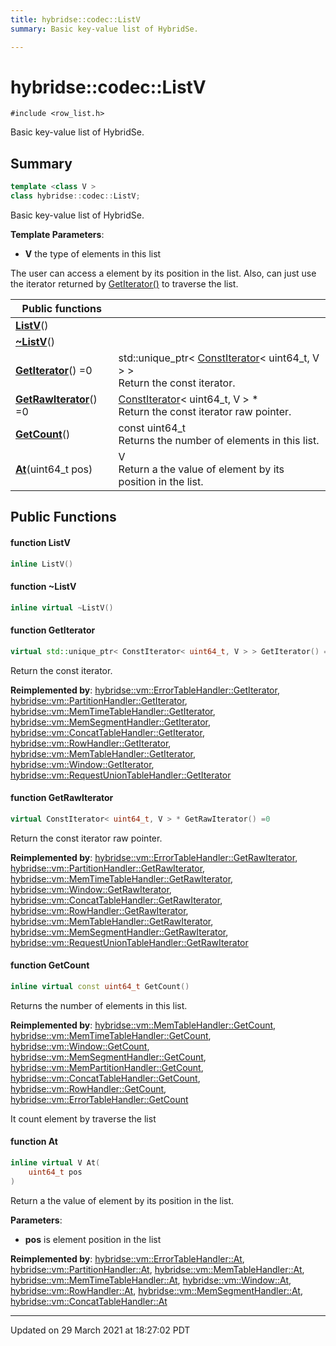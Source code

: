 ```yaml
---
title: hybridse::codec::ListV
summary: Basic key-value list of HybridSe. 

---
```

# hybridse::codec::ListV



`#include <row_list.h>`

Basic key-value list of HybridSe. 
## Summary

```cpp
template <class V >
class hybridse::codec::ListV;
```
Basic key-value list of HybridSe. 

**Template Parameters**: 

  * **V** the type of elements in this list



The user can access a element by its position in the list. Also, can just use the iterator returned by [GetIterator()](/hybridse/usage/api/c++/Classes/classhybridse_1_1codec_1_1_list_v.md#function-getiterator) to traverse the list. 



|  Public functions|            |
| -------------- | -------------- |
|**[ListV](/hybridse/usage/api/c++/Classes/classhybridse_1_1codec_1_1_list_v.md#function-listv)**()|  |
|**[~ListV](/hybridse/usage/api/c++/Classes/classhybridse_1_1codec_1_1_list_v.md#function-~listv)**()|  |
|**[GetIterator](/hybridse/usage/api/c++/Classes/classhybridse_1_1codec_1_1_list_v.md#function-getiterator)**() =0| std::unique_ptr< [ConstIterator](/hybridse/usage/api/c++/Classes/classhybridse_1_1base_1_1_const_iterator.md)< uint64_t, V > > <br>Return the const iterator.  |
|**[GetRawIterator](/hybridse/usage/api/c++/Classes/classhybridse_1_1codec_1_1_list_v.md#function-getrawiterator)**() =0| [ConstIterator](/hybridse/usage/api/c++/Classes/classhybridse_1_1base_1_1_const_iterator.md)< uint64_t, V > * <br>Return the const iterator raw pointer.  |
|**[GetCount](/hybridse/usage/api/c++/Classes/classhybridse_1_1codec_1_1_list_v.md#function-getcount)**()| const uint64_t <br>Returns the number of elements in this list.  |
|**[At](/hybridse/usage/api/c++/Classes/classhybridse_1_1codec_1_1_list_v.md#function-at)**(uint64_t pos)| V <br>Return a the value of element by its position in the list.  |

## Public Functions

#### function ListV

```cpp
inline ListV()
```


#### function ~ListV

```cpp
inline virtual ~ListV()
```


#### function GetIterator

```cpp
virtual std::unique_ptr< ConstIterator< uint64_t, V > > GetIterator() =0
```

Return the const iterator. 

**Reimplemented by**: [hybridse::vm::ErrorTableHandler::GetIterator](/hybridse/usage/api/c++/Classes/classhybridse_1_1vm_1_1_error_table_handler.md#function-getiterator), [hybridse::vm::PartitionHandler::GetIterator](/hybridse/usage/api/c++/Classes/classhybridse_1_1vm_1_1_partition_handler.md#function-getiterator), [hybridse::vm::MemTimeTableHandler::GetIterator](/hybridse/usage/api/c++/Classes/classhybridse_1_1vm_1_1_mem_time_table_handler.md#function-getiterator), [hybridse::vm::MemSegmentHandler::GetIterator](/hybridse/usage/api/c++/Classes/classhybridse_1_1vm_1_1_mem_segment_handler.md#function-getiterator), [hybridse::vm::ConcatTableHandler::GetIterator](/hybridse/usage/api/c++/Classes/classhybridse_1_1vm_1_1_concat_table_handler.md#function-getiterator), [hybridse::vm::RowHandler::GetIterator](/hybridse/usage/api/c++/Classes/classhybridse_1_1vm_1_1_row_handler.md#function-getiterator), [hybridse::vm::MemTableHandler::GetIterator](/hybridse/usage/api/c++/Classes/classhybridse_1_1vm_1_1_mem_table_handler.md#function-getiterator), [hybridse::vm::Window::GetIterator](/hybridse/usage/api/c++/Classes/classhybridse_1_1vm_1_1_window.md#function-getiterator), [hybridse::vm::RequestUnionTableHandler::GetIterator](/hybridse/usage/api/c++/Classes/classhybridse_1_1vm_1_1_request_union_table_handler.md#function-getiterator)


#### function GetRawIterator

```cpp
virtual ConstIterator< uint64_t, V > * GetRawIterator() =0
```

Return the const iterator raw pointer. 

**Reimplemented by**: [hybridse::vm::ErrorTableHandler::GetRawIterator](/hybridse/usage/api/c++/Classes/classhybridse_1_1vm_1_1_error_table_handler.md#function-getrawiterator), [hybridse::vm::PartitionHandler::GetRawIterator](/hybridse/usage/api/c++/Classes/classhybridse_1_1vm_1_1_partition_handler.md#function-getrawiterator), [hybridse::vm::MemTimeTableHandler::GetRawIterator](/hybridse/usage/api/c++/Classes/classhybridse_1_1vm_1_1_mem_time_table_handler.md#function-getrawiterator), [hybridse::vm::Window::GetRawIterator](/hybridse/usage/api/c++/Classes/classhybridse_1_1vm_1_1_window.md#function-getrawiterator), [hybridse::vm::ConcatTableHandler::GetRawIterator](/hybridse/usage/api/c++/Classes/classhybridse_1_1vm_1_1_concat_table_handler.md#function-getrawiterator), [hybridse::vm::RowHandler::GetRawIterator](/hybridse/usage/api/c++/Classes/classhybridse_1_1vm_1_1_row_handler.md#function-getrawiterator), [hybridse::vm::MemTableHandler::GetRawIterator](/hybridse/usage/api/c++/Classes/classhybridse_1_1vm_1_1_mem_table_handler.md#function-getrawiterator), [hybridse::vm::MemSegmentHandler::GetRawIterator](/hybridse/usage/api/c++/Classes/classhybridse_1_1vm_1_1_mem_segment_handler.md#function-getrawiterator), [hybridse::vm::RequestUnionTableHandler::GetRawIterator](/hybridse/usage/api/c++/Classes/classhybridse_1_1vm_1_1_request_union_table_handler.md#function-getrawiterator)


#### function GetCount

```cpp
inline virtual const uint64_t GetCount()
```

Returns the number of elements in this list. 

**Reimplemented by**: [hybridse::vm::MemTableHandler::GetCount](/hybridse/usage/api/c++/Classes/classhybridse_1_1vm_1_1_mem_table_handler.md#function-getcount), [hybridse::vm::MemTimeTableHandler::GetCount](/hybridse/usage/api/c++/Classes/classhybridse_1_1vm_1_1_mem_time_table_handler.md#function-getcount), [hybridse::vm::Window::GetCount](/hybridse/usage/api/c++/Classes/classhybridse_1_1vm_1_1_window.md#function-getcount), [hybridse::vm::MemSegmentHandler::GetCount](/hybridse/usage/api/c++/Classes/classhybridse_1_1vm_1_1_mem_segment_handler.md#function-getcount), [hybridse::vm::MemPartitionHandler::GetCount](/hybridse/usage/api/c++/Classes/classhybridse_1_1vm_1_1_mem_partition_handler.md#function-getcount), [hybridse::vm::ConcatTableHandler::GetCount](/hybridse/usage/api/c++/Classes/classhybridse_1_1vm_1_1_concat_table_handler.md#function-getcount), [hybridse::vm::RowHandler::GetCount](/hybridse/usage/api/c++/Classes/classhybridse_1_1vm_1_1_row_handler.md#function-getcount), [hybridse::vm::ErrorTableHandler::GetCount](/hybridse/usage/api/c++/Classes/classhybridse_1_1vm_1_1_error_table_handler.md#function-getcount)


It count element by traverse the list 


#### function At

```cpp
inline virtual V At(
    uint64_t pos
)
```

Return a the value of element by its position in the list. 

**Parameters**: 

  * **pos** is element position in the list 


**Reimplemented by**: [hybridse::vm::ErrorTableHandler::At](/hybridse/usage/api/c++/Classes/classhybridse_1_1vm_1_1_error_table_handler.md#function-at), [hybridse::vm::PartitionHandler::At](/hybridse/usage/api/c++/Classes/classhybridse_1_1vm_1_1_partition_handler.md#function-at), [hybridse::vm::MemTableHandler::At](/hybridse/usage/api/c++/Classes/classhybridse_1_1vm_1_1_mem_table_handler.md#function-at), [hybridse::vm::MemTimeTableHandler::At](/hybridse/usage/api/c++/Classes/classhybridse_1_1vm_1_1_mem_time_table_handler.md#function-at), [hybridse::vm::Window::At](/hybridse/usage/api/c++/Classes/classhybridse_1_1vm_1_1_window.md#function-at), [hybridse::vm::RowHandler::At](/hybridse/usage/api/c++/Classes/classhybridse_1_1vm_1_1_row_handler.md#function-at), [hybridse::vm::MemSegmentHandler::At](/hybridse/usage/api/c++/Classes/classhybridse_1_1vm_1_1_mem_segment_handler.md#function-at), [hybridse::vm::ConcatTableHandler::At](/hybridse/usage/api/c++/Classes/classhybridse_1_1vm_1_1_concat_table_handler.md#function-at)


-------------------------------

Updated on 29 March 2021 at 18:27:02 PDT